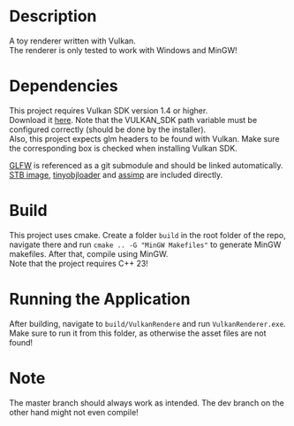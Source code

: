 # Description

A toy renderer written with Vulkan.<br>
The renderer is only tested to work with Windows and MinGW!

# Dependencies

This project requires Vulkan SDK version 1.4 or higher.<br>
Download it <a href=https://www.lunarg.com/vulkan-sdk/>here</a>. Note that the VULKAN_SDK path variable must be configured correctly (should be done by the installer).<br>
Also, this project expects glm headers to be found with Vulkan. Make sure the corresponding box is checked when installing Vulkan SDK.

<a href=https://www.glfw.org/>GLFW</a> is referenced as a git submodule and should be linked automatically.
<a href=https://github.com/nothings/stb>STB image</a>, <a href=https://github.com/tinyobjloader/tinyobjloader>tinyobjloader</a> and <a href=https://github.com/assimp/assimp>assimp</a> are included directly.

# Build

This project uses cmake. Create a folder ```build``` in the root folder of the repo, navigate there and run ```cmake .. -G "MinGW Makefiles"``` to generate MinGW makefiles.
After that, compile using MinGW.<br>
Note that the project requires C++ 23!

# Running the Application

After building, navigate to ```build/VulkanRendere``` and run ```VulkanRenderer.exe```. Make sure to run it from this folder, as otherwise the asset files are not found!

# Note

The master branch should always work as intended. The dev branch on the other hand might not even compile!
